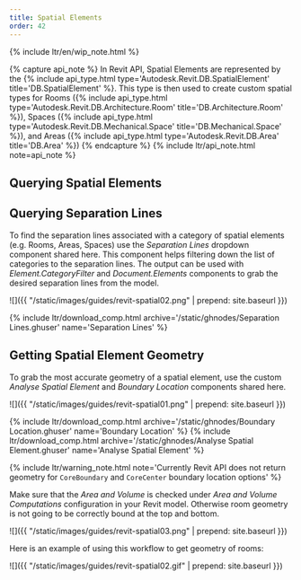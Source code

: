 ```yaml
---
title: Spatial Elements
order: 42
---
```


{% include ltr/en/wip_note.html %}

{% capture api_note %}
In Revit API, Spatial Elements are represented by the {% include api_type.html type='Autodesk.Revit.DB.SpatialElement' title='DB.SpatialElement' %}. This type is then used to create custom spatial types for Rooms ({% include api_type.html type='Autodesk.Revit.DB.Architecture.Room' title='DB.Architecture.Room' %}), Spaces ({% include api_type.html type='Autodesk.Revit.DB.Mechanical.Space' title='DB.Mechanical.Space' %}), and Areas ({% include api_type.html type='Autodesk.Revit.DB.Area' title='DB.Area' %})
{% endcapture %}
{% include ltr/api_note.html note=api_note %}


## Querying Spatial Elements

## Querying Separation Lines

To find the separation lines associated with a category of spatial elements (e.g. Rooms, Areas, Spaces) use the *Separation Lines* dropdown component shared here. This component helps filtering down the list of categories to the separation lines. The output can be used with *Element.CategoryFilter* and *Document.Elements* components to grab the desired separation lines from the model.

![]({{ "/static/images/guides/revit-spatial02.png" | prepend: site.baseurl }})

{% include ltr/download_comp.html archive='/static/ghnodes/Separation Lines.ghuser' name='Separation Lines' %}


## Getting Spatial Element Geometry

To grab the most accurate geometry of a spatial element, use the custom *Analyse Spatial Element* and *Boundary Location* components shared here.

![]({{ "/static/images/guides/revit-spatial01.png" | prepend: site.baseurl }})

{% include ltr/download_comp.html archive='/static/ghnodes/Boundary Location.ghuser' name='Boundary Location' %}
{% include ltr/download_comp.html archive='/static/ghnodes/Analyse Spatial Element.ghuser' name='Analyse Spatial Element' %}

{% include ltr/warning_note.html note='Currently Revit API does not return geometry for `CoreBoundary` and `CoreCenter` boundary location options' %}

Make sure that the *Area and Volume* is checked under *Area and Volume Computations* configuration in your Revit model. Otherwise room geometry is not going to be correctly bound at the top and bottom.

![]({{ "/static/images/guides/revit-spatial03.png" | prepend: site.baseurl }})

Here is an example of using this workflow to get geometry of rooms:

![]({{ "/static/images/guides/revit-spatial02.gif" | prepend: site.baseurl }})

